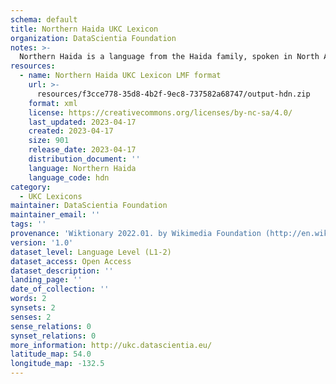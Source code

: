 ```yaml
---
schema: default
title: Northern Haida UKC Lexicon
organization: DataScientia Foundation
notes: >-
  Northern Haida is a language from the Haida family, spoken in North America. The UKC Lexicon of Northern Haida is represented as a lexico-semantic network. It consists of words, word senses, synsets, as well as sense-level and synset-level relationships.
resources:
  - name: Northern Haida UKC Lexicon LMF format
    url: >-
      resources/f3cce778-35d8-4b2f-9ec8-737582a68747/output-hdn.zip
    format: xml
    license: https://creativecommons.org/licenses/by-nc-sa/4.0/
    last_updated: 2023-04-17
    created: 2023-04-17
    size: 901
    release_date: 2023-04-17
    distribution_document: ''
    language: Northern Haida
    language_code: hdn
category:
  - UKC Lexicons
maintainer: DataScientia Foundation
maintainer_email: ''
tags: ''
provenance: 'Wiktionary 2022.01. by Wikimedia Foundation (http://en.wiktionary.org); Princeton WordNet 2.1 by Princeton University (https://wordnet.princeton.edu)'
version: '1.0'
dataset_level: Language Level (L1-2)
dataset_access: Open Access
dataset_description: ''
landing_page: ''
date_of_collection: ''
words: 2
synsets: 2
senses: 2
sense_relations: 0
synset_relations: 0
more_information: http://ukc.datascientia.eu/
latitude_map: 54.0
longitude_map: -132.5
---
```

